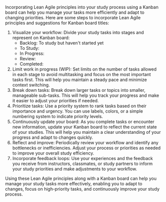 Incorporating Lean Agile principles into your study process using a Kanban board can help you manage your tasks more efficiently and adapt to changing priorities. Here are some steps to incorporate Lean Agile principles and suggestions for Kanban board titles:

1.  Visualize your workflow: Divide your study tasks into stages and represent on Kanban board:
    -   Backlog: To study but haven't started yet
    -   To Study:
    -   In Progress:
    -   Review:
    -   Completed: 
2.  Limit work in progress (WIP): Set limits on the number of tasks allowed in each stage to avoid multitasking and focus on the most important tasks first. This will help you maintain a steady pace and minimize context switching.
3.  Break down tasks: Break down larger tasks or topics into smaller, manageable sub-tasks. This will help you track your progress and make it easier to adjust your priorities if needed.
4.  Prioritize tasks: Use a priority system to rank tasks based on their importance and urgency. You can use labels, colors, or a simple numbering system to indicate priority levels.
5.  Continuously update your board: As you complete tasks or encounter new information, update your Kanban board to reflect the current state of your studies. This will help you maintain a clear understanding of your progress and adapt to changes quickly.
6.  Reflect and improve: Periodically review your workflow and identify any bottlenecks or inefficiencies. Adjust your process or priorities as needed to improve your overall study efficiency.
7.  Incorporate feedback loops: Use your experiences and the feedback you receive from instructors, classmates, or study partners to inform your study priorities and make adjustments to your workflow.    

Using these Lean Agile principles along with a Kanban board can help you manage your study tasks more effectively, enabling you to adapt to changes, focus on high-priority tasks, and continuously improve your study process.
